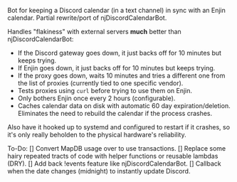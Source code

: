Bot for keeping a Discord calendar (in a text channel) in sync with an Enjin calendar. Partial rewrite/port of njDiscordCalendarBot.

Handles "flakiness" with external servers **much** better than njDiscordCalendarBot:

 - If the Discord gateway goes down, it just backs off for 10 minutes but keeps trying.
 - If Enjin goes down, it just backs off for 10 minutes but keeps trying.
 - If the proxy goes down, waits 10 minutes and tries a different one from the list of proxies (currently tied to one specific vendor).
 - Tests proxies using `curl` before trying to use them on Enjin.
 - Only bothers Enjin once every 2 hours (configurable).
 - Caches calendar data on disk with automatic 60 day expiration/deletion. Eliminates the need to rebuild the calendar if the process crashes.
 
Also have it hooked up to systemd and configured to restart if it crashes, so it's only really beholden to the physical hardware's reliability.

To-Do:
[] Convert MapDB usage over to use transactions.
[] Replace some hairy repeated tracts of code with helper functions or reusable lambdas (DRY).
[] Add back !events feature like njDiscordCalendarBot.
[] Callback when the date changes (midnight) to instantly update Discord.
